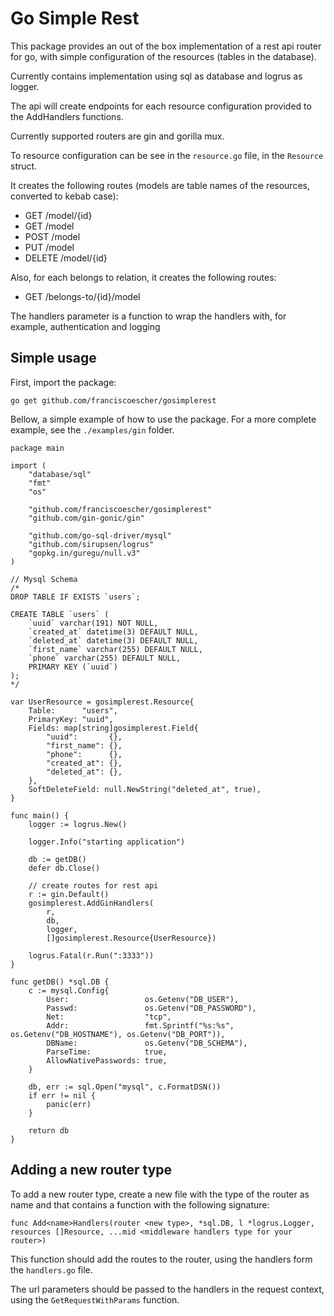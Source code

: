 # Go Simple Rest

This package provides an out of the box implementation of a rest api router for go, with simple configuration of the resources (tables in the database).

Currently contains implementation using sql as database and logrus as logger.

The api will create endpoints for each resource configuration provided to the Add<Router>Handlers functions.

Currently supported routers are gin and gorilla mux.

To resource configuration can be see in the `resource.go` file, in the `Resource` struct.

It creates the following routes (models are table names of the resources, converted to kebab case):
- GET /model/{id}
- GET /model
- POST /model
- PUT /model
- DELETE /model/{id}
  
Also, for each belongs to relation, it creates the following routes:
- GET /belongs-to/{id}/model
  
The handlers parameter is a function to wrap the handlers with, for example, authentication and logging

## Simple usage

First, import the package:

`go get github.com/franciscoescher/gosimplerest`

Bellow, a simple example of how to use the package. For a more complete example, see the `./examples/gin` folder.

```
package main

import (
	"database/sql"
	"fmt"
	"os"

	"github.com/franciscoescher/gosimplerest"
	"github.com/gin-gonic/gin"

	"github.com/go-sql-driver/mysql"
	"github.com/sirupsen/logrus"
	"gopkg.in/guregu/null.v3"
)

// Mysql Schema
/*
DROP TABLE IF EXISTS `users`;

CREATE TABLE `users` (
	`uuid` varchar(191) NOT NULL,
	`created_at` datetime(3) DEFAULT NULL,
	`deleted_at` datetime(3) DEFAULT NULL,
	`first_name` varchar(255) DEFAULT NULL,
	`phone` varchar(255) DEFAULT NULL,
	PRIMARY KEY (`uuid`)
);
*/

var UserResource = gosimplerest.Resource{
	Table:      "users",
	PrimaryKey: "uuid",
	Fields: map[string]gosimplerest.Field{
		"uuid":       {},
		"first_name": {},
		"phone":      {},
		"created_at": {},
		"deleted_at": {},
	},
	SoftDeleteField: null.NewString("deleted_at", true),
}

func main() {
	logger := logrus.New()

	logger.Info("starting application")

	db := getDB()
	defer db.Close()

	// create routes for rest api
	r := gin.Default()
	gosimplerest.AddGinHandlers(
		r,
		db,
		logger,
		[]gosimplerest.Resource{UserResource})

	logrus.Fatal(r.Run(":3333"))
}

func getDB() *sql.DB {
	c := mysql.Config{
		User:                 os.Getenv("DB_USER"),
		Passwd:               os.Getenv("DB_PASSWORD"),
		Net:                  "tcp",
		Addr:                 fmt.Sprintf("%s:%s", os.Getenv("DB_HOSTNAME"), os.Getenv("DB_PORT")),
		DBName:               os.Getenv("DB_SCHEMA"),
		ParseTime:            true,
		AllowNativePasswords: true,
	}

	db, err := sql.Open("mysql", c.FormatDSN())
	if err != nil {
		panic(err)
	}

	return db
}
```

## Adding a new router type

To add a new router type, create a new file with the type of the router as name and that contains a function with the following signature:

`func Add<name>Handlers(router <new type>, *sql.DB, l *logrus.Logger, resources []Resource, ...mid <middleware handlers type for your router>)`

This function should add the routes to the router, using the handlers form the `handlers.go` file.

The url parameters should be passed to the handlers in the request context, using the `GetRequestWithParams` function.
